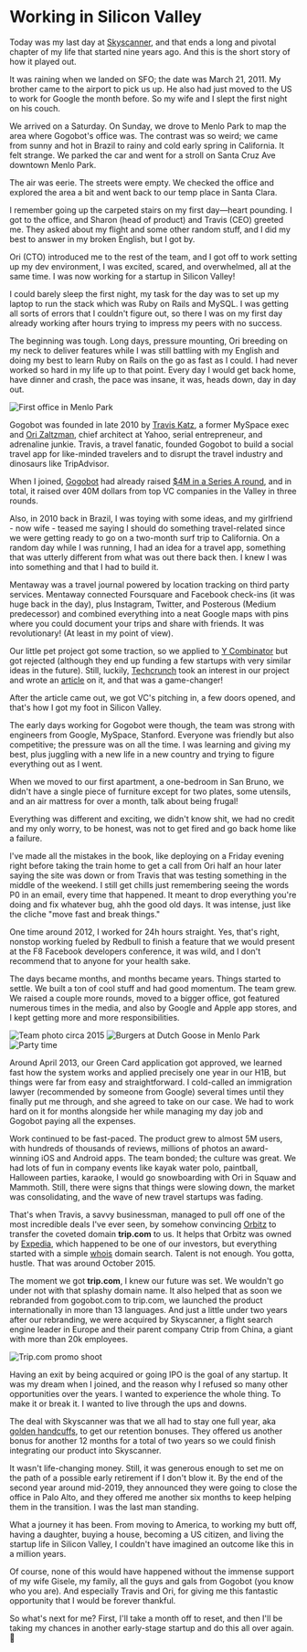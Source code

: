 # Working in Silicon Valley
Today was my last day at [Skyscanner](https://www.skyscanner.com), and that ends a long and pivotal chapter of my life that started nine years ago. And this is the short story of how it played out.

It was raining when we landed on SFO; the date was March 21, 2011. My brother came to the airport to pick us up. He also had just moved to the US to work for Google the month before. So my wife and I slept the first night on his couch. 

We arrived on a Saturday. On Sunday, we drove to Menlo Park to map the area where Gogobot's office was. The contrast was so weird; we came from sunny and hot in Brazil to rainy and cold early spring in California. It felt strange. We parked the car and went for a stroll on Santa Cruz Ave downtown Menlo Park.

The air was eerie. The streets were empty. We checked the office and explored the area a bit and went back to our temp place in Santa Clara.

I remember going up the carpeted stairs on my first day—heart pounding. I got to the office, and Sharon (head of product) and Travis (CEO) greeted me. They asked about my flight and some other random stuff, and I did my best to answer in my broken English, but I got by.

Ori (CTO) introduced me to the rest of the team, and I got off to work setting up my dev environment, I was excited, scared, and overwhelmed, all at the same time. I was now working for a startup in Silicon Valley!

I could barely sleep the first night, my task for the day was to set up my laptop to run the stack which was Ruby on Rails and MySQL. I was getting all sorts of errors that I couldn't figure out, so there I was on my first day already working after hours trying to impress my peers with no success.

The beginning was tough. Long days, pressure mounting, Ori breeding on my neck to deliver features while I was still battling with my English and doing my best to learn Ruby on Rails on the go as fast as I could. I had never worked so hard in my life up to that point. Every day I would get back home, have dinner and crash, the pace was insane, it was, heads down, day in day out.

![First office in Menlo Park](/images/gbot/first.jpg)

Gogobot was founded in late 2010 by [Travis Katz](https://www.linkedin.com/in/traviskatz/), a former MySpace exec and [Ori Zaltzman](https://www.linkedin.com/in/zaltzman/), chief architect at Yahoo, serial entrepreneur, and adrenaline junkie. Travis, a travel fanatic, founded Gogobot to build a social travel app for like-minded travelers and to disrupt the travel industry and dinosaurs like TripAdvisor. 

When I joined, [Gogobot](https://en.wikipedia.org/wiki/Trip_by_Skyscanner) had already raised [$4M in a Series A round](https://techcrunch.com/2010/06/14/gogobot-unveils-plans-to-evolve-online-travel-takes-4-million-from-battery-ventures/), and in total, it raised over 40M dollars from top VC companies in the Valley in three rounds.

Also, in 2010 back in Brazil, I was toying with some ideas, and my girlfriend - now wife - teased me saying I should do something travel-related since we were getting ready to go on a two-month surf trip to California. On a random day while I was running, I had an idea for a travel app, something that was utterly different from what was out there back then. I knew I was into something and that I had to build it.

Mentaway was a travel journal powered by location tracking on third party services. Mentaway connected Foursquare and Facebook check-ins (it was huge back in the day), plus Instagram, Twitter, and Posterous (Medium predecessor) and combined everything into a neat Google maps with pins where you could document your trips and share with friends. It was revolutionary! (At least in my point of view).

Our little pet project got some traction, so we applied to [Y Combinator](https://www.ycombinator.com) but got rejected (although they end up funding a few startups with very similar ideas in the future). Still, luckily, [Techcrunch](https://techcrunch.com) took an interest in our project and wrote an [article](https://techcrunch.com/2010/11/04/mentaway/) on it, and that was a game-changer!

After the article came out, we got VC's pitching in, a few doors opened, and that's how I got my foot in Silicon Valley.

The early days working for Gogobot were though, the team was strong with engineers from Google, MySpace, Stanford. Everyone was friendly but also competitive; the pressure was on all the time. I was learning and giving my best, plus juggling with a new life in a new country and trying to figure everything out as I went.

When we moved to our first apartment, a one-bedroom in San Bruno, we didn't have a single piece of furniture except for two plates, some utensils, and an air mattress for over a month, talk about being frugal!

Everything was different and exciting, we didn't know shit, we had no credit and my only worry, to be honest, was not to get fired and go back home like a failure.

I've made all the mistakes in the book, like deploying on a Friday evening right before taking the train home to get a call from Ori half an hour later saying the site was down or from Travis that was testing something in the middle of the weekend. I still get chills just remembering seeing the words P0 in an email, every time that happened. It meant to drop everything you're doing and fix whatever bug, ahh the good old days. It was intense, just like the cliche "move fast and break things."

One time around 2012, I worked for 24h hours straight. Yes, that's right, nonstop working fueled by Redbull to finish a feature that we would present at the F8 Facebook developers conference, it was wild, and I don't recommend that to anyone for your health sake.

The days became months, and months became years. Things started to settle. We built a ton of cool stuff and had good momentum. The team grew. We raised a couple more rounds, moved to a bigger office, got featured numerous times in the media, and also by Google and Apple app stores, and I kept getting more and more responsibilities.

![Team photo circa 2015](/images/gbot/team.jpg)
![Burgers at Dutch Goose in Menlo Park](/images/gbot/lunch.jpg)
![Party time](/images/gbot/frame.jpg)

Around April 2013, our Green Card application got approved, we learned fast how the system works and applied precisely one year in our H1B, but things were far from easy and straightforward. I cold-called an immigration lawyer (recommended by someone from Google) several times until they finally put me through, and she agreed to take on our case. We had to work hard on it for months alongside her while managing my day job and Gogobot paying all the expenses.

Work continued to be fast-paced. The product grew to almost 5M users, with hundreds of thousands of reviews, millions of photos an award-winning iOS and Android apps. The team bonded; the culture was great. We had lots of fun in company events like kayak water polo, paintball, Halloween parties, karaoke, I would go snowboarding with Ori in Squaw and Mammoth. Still, there were signs that things were slowing down, the market was consolidating, and the wave of new travel startups was fading.

That's when Travis, a savvy businessman, managed to pull off one of the most incredible deals I've ever seen, by somehow convincing [Orbitz](https://www.orbitz.com) to transfer the coveted domain **trip.com**  to us. It helps that Orbitz was owned by [Expedia](https://expedia.com), which happened to be one of our investors, but everything started with a simple [whois](https://en.wikipedia.org/wiki/WHOIS) domain search. Talent is not enough. You gotta, hustle. That was around October 2015.

The moment we got **trip.com**, I knew our future was set. We wouldn't go under not with that splashy domain name. It also helped that as soon we rebranded from gogobot.com to trip.com, we launched the product internationally in more than 13 languages. And just a little under two years after our rebranding, we were acquired by Skyscanner, a flight search engine leader in Europe and their parent company Ctrip from China, a giant with more than 20k employees.

![Trip.com promo shoot](/images/gbot/trip.jpg)

Having an exit by being acquired or going IPO is the goal of any startup. It was my dream when I joined, and the reason why I refused so many other opportunities over the years. I wanted to experience the whole thing. To make it or break it. I wanted to live through the ups and downs. 

The deal with Skyscanner was that we all had to stay one full year, aka [golden handcuffs](https://en.wikipedia.org/wiki/Golden_handcuffs), to get our retention bonuses. They offered us another bonus for another 12 months for a total of two years so we could finish integrating our product into Skyscanner. 

It wasn't life-changing money. Still, it was generous enough to set me on the path of a possible early retirement if I don't blow it. By the end of the second year around mid-2019, they announced they were going to close the office in Palo Alto, and they offered me another six months to keep helping them in the transition. I was the last man standing.

What a journey it has been. From moving to America, to working my butt off, having a daughter, buying a house, becoming a US citizen, and living the startup life in Silicon Valley, I couldn't have imagined an outcome like this in a million years.

Of course, none of this would have happened without the immense support of my wife Gisele, my family, all the guys and gals from Gogobot (you know who you are). And especially Travis and Ori, for giving me this fantastic opportunity that I would be forever thankful.

So what's next for me? First, I'll take a month off to reset, and then I'll be taking my chances in another early-stage startup and do this all over again. 🙌
